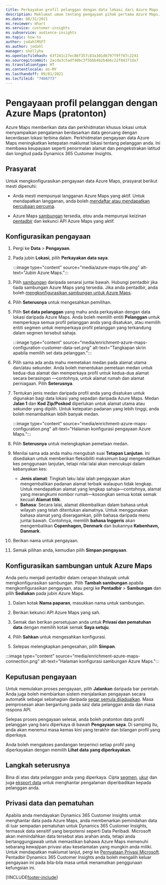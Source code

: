 ```yaml
---
title: Perkayakan profil pelanggan dengan data lokasi dari Azure Maps
description: Maklumat umum tentang pengayaan pihak pertama Azure Maps.
ms.date: 08/31/2021
ms.reviewer: mhart
ms.service: customer-insights
ms.subservice: audience-insights
ms.topic: how-to
author: jodahlMSFT
ms.author: jodahl
manager: shellyha
ms.openlocfilehash: 63f241c27ec86f357c83a301d6797f9ff87c2241
ms.sourcegitcommit: 2acda3c5adf40bc3f5bbb4b2b4b6c22f84371da7
ms.translationtype: HT
ms.contentlocale: ms-MY
ms.lasthandoff: 09/01/2021
ms.locfileid: "7466773"
---
```

# <a name="enrichment-of-customer-profiles-with-azure-maps-preview"></a>Pengayaan profil pelanggan dengan Azure Maps (pratonton)

Azure Maps memberikan data dan perkhidmatan khusus lokasi untuk menyampaikan pengalaman berdasarkan data georuang dengan kecerdasan lokasi terbina dalam. Perkhidmatan pengayaan data Azure Maps meningkatkan ketepatan maklumat lokasi tentang pelanggan anda. Ini membawa keupayaan seperti penormalan alamat dan pengekstrakan latitud dan longitud pada Dynamics 365 Customer Insights.

## <a name="prerequisites"></a>Prasyarat

Untuk mengkonfigurasikan pengayaan data Azure Maps, prasyarat berikut mesti dipenuhi:

- Anda mesti mempunyai langganan Azure Maps yang aktif. Untuk mendapatkan langganan, anda boleh [mendaftar atau mendapatkan percubaan percuma](https://azure.microsoft.com/services/azure-maps/).

- Azure Maps [sambungan](connections.md) tersedia, *atau* anda mempunyai keizinan [pentadbir](permissions.md#administrator) dan kekunci API Azure Maps yang aktif.

## <a name="configure-the-enrichment"></a>Konfigurasikan pengayaan

1. Pergi ke **Data** > **Pengayaan**. 

1. Pada jubin **Lokasi**, pilih **Perkayakan data saya**.

   :::image type="content" source="media/azure-maps-tile.png" alt-text="Jubin Azure Maps.":::

1. Pilih [sambungan](connections.md) daripada senarai juntai bawah. Hubungi pentadbir jika tiada sambungan Azure Maps yang tersedia. Jika anda pentadbir, anda boleh [mengkonfigurasikan sambungan untuk Azure Maps](#configure-the-connection-for-azure-maps). 

1. Pilih **Seterusnya** untuk mengesahkan pemilihan.

1. Pilih **Set data pelanggan** yang mahu anda perkayakan dengan data lokasi daripada Azure Maps. Anda boleh memilih entiti **Pelanggan** untuk memperkaya semua profil pelanggan anda yang disatukan, atau memilih entiti segmen untuk memperkaya profil pelanggan yang terkandung dalam segmen tersebut sahaja.

    :::image type="content" source="media/enrichment-azure-maps-configuration-customer-data-set.png" alt-text="Tangkapan skrin apabila memilih set data pelanggan.":::

1. Pilih sama ada anda mahu memetakan medan pada alamat utama dan/atau sekunder. Anda boleh menentukan pemetaan medan untuk kedua-dua alamat dan memperkaya profil untuk kedua-dua alamat secara berasingan &mdash;contohnya, untuk alamat rumah dan alamat perniagaan. Pilih **Seterusnya**.

1. Tentukan jenis medan daripada profil anda yang disatukan untuk digunakan bagi data lokasi yang sepadan daripada Azure Maps. Medan **Jalan 1** dan **Kod Zip/Poskod** diperlukan untuk alamat utama atau sekunder yang dipilih. Untuk ketepatan padanan yang lebih tinggi, anda boleh menambahkan lebih banyak medan.

   :::image type="content" source="media/enrichment-azure-maps-configuration.png" alt-text="Halaman konfigurasi pengayaan Azure Maps.":::

1. Pilih **Seterusnya** untuk melengkapkan pemetaan medan.

1. Menilai sama ada anda mahu mengubah suai **Tetapan Lanjutan**. Ini disediakan untuk memberikan fleksibiliti maksimum bagi mengendalikan kes penggunaan lanjutan, tetapi nilai lalai akan mencukupi dalam kebanyakan kes:
   - **Jenis alamat**: Tingkah laku lalai ialah pengayaan akan mengembalikan padanan alamat terbaik walaupun tidak lengkap. Untuk mendapatkan alamat yang lengkap sahaja&mdash;contohnya, alamat yang merangkumi nombor rumah&mdash;kosongkan semua kotak semak kecuali **Alamat titik**. 
   - **Bahasa**: Secara lalai, alamat dikembalikan dalam bahasa untuk wilayah yang telah ditentukan alamatnya. Untuk menggunakan bahasa alamat yang diseragamkan, pilih bahasa daripada menu juntai bawah. Contohnya, memilih **bahasa Inggeris** akan mengembalikan **Copenhagen, Denmark** dan bukannya **København, Danmark**.

1. Berikan nama untuk pengayaan.

1. Semak pilihan anda, kemudian pilih **Simpan pengayaan**.

## <a name="configure-the-connection-for-azure-maps"></a>Konfigurasikan sambungan untuk Azure Maps

Anda perlu menjadi pentadbir dalam cerapan khalayak untuk mengkonfigurasikan sambungan. Pilih **Tambah sambungan** apabila mengkonfigurasikan pengayaan, atau pergi ke **Pentadbir** > **Sambungan** dan pilih **Sediakan** pada jubin Azure Maps.

1. Dalam kotak **Nama paparan**, masukkan nama untuk sambungan.

1. Berikan kekunci API Azure Maps yang sah.

1. Semak dan berikan persetujuan anda untuk **Privasi dan pematuhan data** dengan memilih kotak semak **Saya setuju**.

1. Pilih **Sahkan** untuk mengesahkan konfigurasi.

1. Selepas melengkapkan pengesahan, pilih **Simpan**.

:::image type="content" source="media/enrichment-azure-maps-connection.png" alt-text="Halaman konfigurasi sambungan Azure Maps.":::

## <a name="enrichment-results"></a>Keputusan pengayaan

Untuk memulakan proses pengayaan, pilih **Jalankan** daripada bar perintah. Anda juga boleh membiarkan sistem menjalankan pengayaan secara automatik sebagai sebahagian daripada [segar semula dijadualkan](system.md#schedule-tab). Masa pemprosesan akan bergantung pada saiz data pelanggan anda dan masa respons API.

Selepas proses pengayaan selesai, anda boleh pratonton data profil pelanggan yang baru diperkaya di bawah **Pengayaan saya**. Di samping itu, anda akan menemui masa kemas kini yang terakhir dan bilangan profil yang diperkaya.

Anda boleh mengakses pandangan terperinci setiap profil yang diperkayakan dengan memilih **Lihat data yang diperkayakan**.

## <a name="next-steps"></a>Langkah seterusnya

Bina di atas data pelanggan anda yang diperkaya. Cipta [segmen](segments.md), [ukur](measures.md) dan juga [eksport data](export-destinations.md) untuk menghantar pengalaman diperibadikan kepada pelanggan anda.

## <a name="data-privacy-and-compliance"></a>Privasi data dan pematuhan

Apabila anda mendayakan Dynamics 365 Customer Insights untuk menghantar data pada Azure Maps, anda membenarkan pemindahan data di luar sempadan pematuhan untuk Dynamics 365 Customer Insights, termasuk data sensitif yang berpotensi seperti Data Peribadi. Microsoft akan memindahkan data tersebut atas arahan anda, tetapi anda bertanggungjawab untuk memastikan bahawa Azure Maps memenuhi sebarang kewajipan privasi atau keselamatan yang mungkin anda miliki. Untuk mendapatkan maklumat lanjut, pergi ke [Pernyataan Privasi Microsoft](https://go.microsoft.com/fwlink/?linkid=396732).
Pentadbir Dynamics 365 Customer Insights anda boleh mengalih keluar pengayaan ini pada bila-bila masa untuk menamatkan penggunaan kefungsian ini.

[!INCLUDE[footer-include](../includes/footer-banner.md)]
